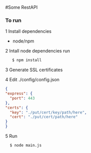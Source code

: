 #Some RestAPI

### To run

1 Install dependencies
* node/npm

2 Intall node dependencies  run   
 ```bash
    $ npm install
  ```
  
3 Generate SSL certificates
  
4 Edit ./config/config.json
  ```json
{
  "express": {
    "port": 443
  },
  "certs": {
    "key": "./put/cert/key/path/here",
    "cert": "./put/cert/path/here"
  }
}
```

5 Run
 ```bash
   $ node main.js
  ```
